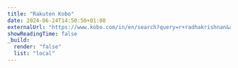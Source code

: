 ```yaml
---
title: "Rakuten Kobo"
date: 2024-06-24T14:50:50+01:00
externalUrl: "https://www.kobo.com/in/en/search?query=r+radhakrishnan&ac=1&acp=r+radhakrishnan&ac.author=r+radhakrishnan&sort=Temperature"
showReadingTime: false
_build:
  render: "false"
  list: "local"
---
```

